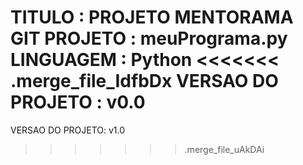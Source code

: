 TITULO : PROJETO MENTORAMA GIT
PROJETO : meuPrograma.py
LINGUAGEM : Python
<<<<<<< .merge_file_IdfbDx
VERSAO DO PROJETO : v0.0
=======
VERSAO DO PROJETO: v1.0
>>>>>>> .merge_file_uAkDAi
